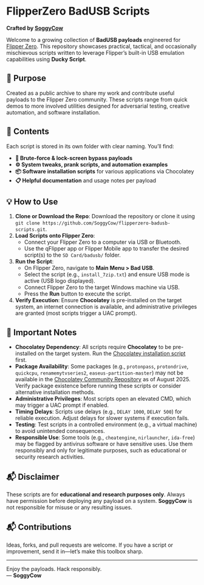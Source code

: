 # **FlipperZero BadUSB Scripts**

**Crafted by [SoggyCow](https://github.com/SoggyCow)**

Welcome to a growing collection of **BadUSB payloads** engineered for [Flipper Zero](https://flipperzero.one/). This repository showcases practical, tactical, and occasionally mischievous scripts written to leverage Flipper’s built-in USB emulation capabilities using **Ducky Script**.

## **🧠 Purpose**

Created as a public archive to share my work and contribute useful payloads to the Flipper Zero community. These scripts range from quick demos to more involved utilities designed for adversarial testing, creative automation, and software installation.

## **📁 Contents**

Each script is stored in its own folder with clear naming. You’ll find:  
- **🔐 Brute-force & lock-screen bypass payloads**  
- **⚙️ System tweaks, prank scripts, and automation examples**  
- **📦 Software installation scripts** for various applications via Chocolatey  
- **📋 Helpful documentation** and usage notes per payload

## **💡 How to Use**

1. **Clone or Download the Repo**: Download the repository or clone it using `git clone https://github.com/SoggyCow/flipperzero-badusb-scripts.git`.  
2. **Load Scripts onto Flipper Zero**:  
   - Connect your Flipper Zero to a computer via USB or Bluetooth.  
   - Use the qFlipper app or Flipper Mobile app to transfer the desired script(s) to the `SD Card/badusb/` folder.  
3. **Run the Script**:  
   - On Flipper Zero, navigate to **Main Menu > Bad USB**.  
   - Select the script (e.g., `install_7zip.txt`) and ensure USB mode is active (USB logo displayed).  
   - Connect Flipper Zero to the target Windows machine via USB.  
   - Press the **Run** button to execute the script.  
4. **Verify Execution**: Ensure **Chocolatey** is pre-installed on the target system, an internet connection is available, and administrative privileges are granted (most scripts trigger a UAC prompt).

## **📢 Important Notes**

- **Chocolatey Dependency**: All scripts require **Chocolatey** to be pre-installed on the target system. Run the [Chocolatey installation script](https://github.com/SoggyCow/choco-install-script) first.  
- **Package Availability**: Some packages (e.g., `protonpass`, `protondrive`, `quickcpu`, `renamemytvseries2`, `easeus-partition-master`) may not be available in the [Chocolatey Community Repository](https://community.chocolatey.org/packages) as of August 2025. Verify package existence before running these scripts or consider alternative installation methods.  
- **Administrative Privileges**: Most scripts open an elevated CMD, which may trigger a UAC prompt if enabled.  
- **Timing Delays**: Scripts use delays (e.g., `DELAY 1000`, `DELAY 500`) for reliable execution. Adjust delays for slower systems if execution fails.  
- **Testing**: Test scripts in a controlled environment (e.g., a virtual machine) to avoid unintended consequences.  
- **Responsible Use**: Some tools (e.g., `cheatengine`, `nirlauncher`, `ida-free`) may be flagged by antivirus software or have sensitive uses. Use them responsibly and only for legitimate purposes, such as educational or security research activities.

## **📬 Disclaimer**

These scripts are for **educational and research purposes only**. Always have permission before deploying any payload on a system. **SoggyCow** is not responsible for misuse or any resulting issues.

## **📬 Contributions**

Ideas, forks, and pull requests are welcome. If you have a script or improvement, send it in—let’s make this toolbox sharp.

---

Enjoy the payloads. Hack responsibly.  
— **SoggyCow**
